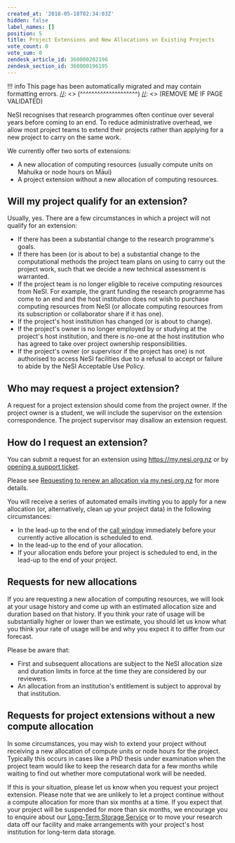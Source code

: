 ```yaml
---
created_at: '2018-05-18T02:34:03Z'
hidden: false
label_names: []
position: 5
title: Project Extensions and New Allocations on Existing Projects
vote_count: 0
vote_sum: 0
zendesk_article_id: 360000202196
zendesk_section_id: 360000196195
---
```




[//]: <> (REMOVE ME IF PAGE VALIDATED)
[//]: <> (vvvvvvvvvvvvvvvvvvvv)
!!! info
    This page has been automatically migrated and may contain formatting errors.
[//]: <> (^^^^^^^^^^^^^^^^^^^^)
[//]: <> (REMOVE ME IF PAGE VALIDATED)

<p>NeSI recognises that research programmes often continue over several years before coming to an end. To reduce administrative overhead, we allow most project teams to extend their projects rather than applying for a new project to carry on the same work.</p><p>We currently offer two sorts of extensions:</p><ul>
<li>A new allocation of computing resources (usually compute units on Mahuika or node hours on Māui)</li>
<li>A project extension without a new allocation of computing resources.</li>
</ul>
<h2 id="01FZGW1M7EC0J0DRX58QMKBDR1">Will my project qualify for an extension?</h2>
<p>Usually, yes. There are a few circumstances in which a project will not qualify for an extension:</p>
<ul>
<li>If there has been a substantial change to the research programme's goals.</li>
<li>If there has been (or is about to be) a substantial change to the computational methods the project team plans on using to carry out the project work, such that we decide a new technical assessment is warranted.</li>
<li>If the project team is no longer eligible to receive computing resources from NeSI. For example, the grant funding the research programme has come to an end and the host institution does not wish to purchase computing resources from NeSI (or allocate computing resources from its subscription or collaborator share if it has one).</li>
<li>If the project's host institution has changed (or is about to change).</li>
<li>If the project's owner is no longer employed by or studying at the project's host institution, and there is no-one at the host institution who has agreed to take over project ownership responsibilities.</li>
<li>If the project's owner (or supervisor if the project has one) is not authorised to access NeSI facilities due to a refusal to accept or failure to abide by the NeSI Acceptable Use Policy.</li>
</ul>
<h2 id="01FZGW1M7EKD114NZ6PA7PGRJK">Who may request a project extension?</h2>
<p>A request for a project extension should come from the project owner. If the project owner is a student, we will include the supervisor on the extension correspondence. The project supervisor may disallow an extension request.</p>
<h2 id="01FZGW1M7E6DGDZEVECGQFQ71F">How do I request an extension?</h2>
<p>You can submit a request for an extension using <a href="https://my.nesi.org.nz">https://my.nesi.org.nz</a> or by <a href="https://support.nesi.org.nz/hc/requests/new" target="_blank" rel="noopener noreferrer">opening a support ticket</a>.</p>
<p>Please see <a href="https://support.nesi.org.nz/hc/en-gb/articles/4600222769295" target="_blank" rel="noopener noreferrer">Requesting to renew an allocation via my.nesi.org.nz</a> for more details.</p>
<p>You will receive a series of automated emails inviting you to apply for a new allocation (or, alternatively, clean up your project data) in the following circumstances:</p>
<ul>
<li>In the lead-up to the end of the <a href="https://www.nesi.org.nz/news/2018/04/new-application-process-merit-postgraduate-allocations">call window</a> immediately before your currently active allocation is scheduled to end.</li>
<li>In the lead-up to the end of your allocation.</li>
<li>If your allocation ends before your project is scheduled to end, in the lead-up to the end of your project.</li>
</ul>
<h2 id="01FZGW1M7EZ2Q9ZXNJPPHYVZG6">Requests for new allocations</h2>
<p>If you are requesting a new allocation of computing resources, we will look at your usage history and come up with an estimated allocation size and duration based on that history. If you think your rate of usage will be substantially higher or lower than we estimate, you should let us know what you think your rate of usage will be and why you expect it to differ from our forecast.</p><p>Please be aware that:</p><ul>
<li>First and subsequent allocations are subject to the NeSI allocation size and duration limits in force at the time they are considered by our reviewers.</li>
<li>An allocation from an institution's entitlement is subject to approval by that institution.</li>
</ul>
<h2 id="01FZGW1M7EDQV5CE64DPMFYVHX">Requests for project extensions without a new compute allocation</h2>
<p>In some circumstances, you may wish to extend your project without receiving a new allocation of compute units or node hours for the project. Typically this occurs in cases like a PhD thesis under examination when the project team would like to keep the research data for a few months while waiting to find out whether more computational work will be needed.</p>
<p>If this is your situation, please let us know when you request your project extension. Please note that we are unlikely to let a project continue without a compute allocation for more than six months at a time. If you expect that your project will be suspended for more than six months, we encourage you to enquire about our <a href="https://support.nesi.org.nz/hc/en-gb/articles/360001169956" target="_blank" rel="noopener noreferrer">Long-Term Storage Service</a> or to move your research data off our facility and make arrangements with your project's host institution for long-term data storage.</p>
<p> </p>